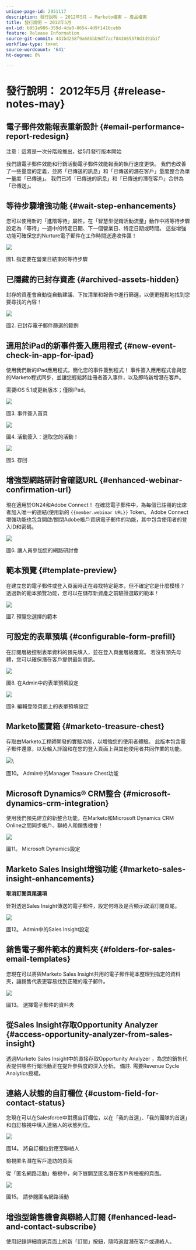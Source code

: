 ```yaml
---
unique-page-id: 2951117
description: 發行說明 — 2012年5月 — Marketo檔案 — 產品檔案
title: 發行說明 — 2012年5月
exl-id: b951e986-359d-4da0-8654-4d9f1416cebb
feature: Release Information
source-git-commit: 431bd258f9a68bbb9df7acf043085578d3d91b1f
workflow-type: tm+mt
source-wordcount: '641'
ht-degree: 0%

---
```


# 發行說明： 2012年5月 {#release-notes-may}

## 電子郵件效能報表重新設計 {#email-performance-report-redesign}

注意：這將是一次分階段推出，從5月發行版本開始

我們讓電子郵件效能和行銷活動電子郵件效能報表的執行速度更快。 我們也改善了一些量度的定義，並將「已傳送的訊息」和「已傳送的潛在客戶」量度整合為單一量度「已傳送」。 我們已將「已傳送的訊息」和「已傳送的潛在客戶」合併為「已傳送」。

## 等待步驟增強功能 {#wait-step-enhancements}

您可以使用新的「進階等待」屬性，在「智慧型促銷活動流量」動作中將等待步驟設定為「等待」一週中的特定日期、下一個營業日、特定日期或時間。 這些增強功能可確保您的Nurture電子郵件在工作時間送達收件匣！

![](assets/image2014-9-23-10-3a14-3a13.png)

圖1. 指定要在營業日結束的等待步驟

## 已隱藏的已封存資產 {#archived-assets-hidden}

封存的資產會自動從自動建議、下拉清單和報告中進行篩選，以便更輕鬆地找到您要尋找的內容！

![](assets/image2014-9-23-10-3a14-3a28.png)

圖2. 已封存電子郵件篩選的範例

## 適用於iPad的新事件簽入應用程式 {#new-event-check-in-app-for-ipad}

使用我們新的iPad應用程式，簡化您的事件簽到程式！ 事件簽入應用程式會與您的Marketo程式同步，並讓您輕鬆將註冊者簽入事件，以及即時新增潛在客戶。

需要iOS 5.1或更新版本；僅限iPad。

![](assets/image2014-9-23-10-3a14-3a46.png)

圖3. 事件簽入首頁

![](assets/image2014-9-23-10-3a15-3a6.png)

圖4. 活動簽入：選取您的活動！

![](assets/image2014-9-23-10-3a15-3a27.png)

圖5. 存回

## 增強型網路研討會確認URL {#enhanced-webinar-confirmation-url}

現在適用於ON24和Adobe Connect！ 在確認電子郵件中，為每個已註冊的出席者加入唯一的連結(使用新的 `{{member.webinar URL}}` Token。 Adobe Connect增強功能也包含開啟/關閉Adobe帳戶資訊電子郵件的功能，其中包含使用者的登入ID和密碼。

![](assets/image2014-9-23-10-3a15-3a44.png)

圖6. 讓人員參加您的網路研討會

## 範本預覽 {#template-preview}

在建立您的電子郵件或登入頁面時正在尋找特定範本，但不確定它是什麼模樣？ 透過新的範本預覽功能，您可以在儲存新資產之前驗證選取的範本！

![](assets/image2014-9-23-10-3a16-3a4.png)

圖7. 預覽您選擇的範本

## 可設定的表單預填 {#configurable-form-prefill}

在訂閱層級控制表單資料的預先填入，並在登入頁面層級覆寫。 若沒有預先母體，您可以確保潛在客戶提供最新資訊。

![](assets/image2014-9-23-10-3a16-3a22.png)

圖8. 在Admin中的表單預填設定

![](assets/image2014-9-23-10-3a16-3a34.png)

圖9. 編輯登陸頁面上的表單預填設定

## Marketo國寶箱 {#marketo-treasure-chest}

存取由Marketo工程師開發的實驗功能，以增強您的使用者體驗。 此版本包含電子郵件還原，以及輸入評論和在您的登入頁面上與其他使用者共同作業的功能。

![](assets/image2014-9-23-10-3a16-3a51.png)\

圖10。 Admin中的Manager Treasure Chest功能

## Microsoft Dynamics® CRM整合 {#microsoft-dynamics-crm-integration}

使用我們預先建立的新整合功能，在Marketo和Microsoft Dynamics CRM Online之間同步帳戶、聯絡人和銷售機會！

![](assets/image2014-9-23-10-3a17-3a6.png)

圖11。 Microsoft Dynamics設定

## Marketo Sales Insight增強功能 {#marketo-sales-insight-enhancements}

**取消訂閱頁尾選項**

針對透過Sales Insight傳送的電子郵件，設定何時及是否顯示取消訂閱頁尾。

![](assets/image2014-9-23-10-3a17-3a20.png)

圖12。 Admin中的Sales Insight設定

## 銷售電子郵件範本的資料夾 {#folders-for-sales-email-templates}

您現在可以將與Marketo Sales Insight共用的電子郵件範本整理到指定的資料夾，讓銷售代表更容易找到正確的電子郵件。

![](assets/image2014-9-23-10-3a17-3a35.png)

圖13。 選擇電子郵件的資料夾

## 從Sales Insight存取Opportunity Analyzer {#access-opportunity-analyzer-from-sales-insight}

透過Marketo Sales Insight中的直接存取Opportunity Analyzer ，為您的銷售代表提供哪些行銷活動正在提升參與度的深入分析。 備註. 需要Revenue Cycle Analytics授權。

## 連絡人狀態的自訂欄位 {#custom-field-for-contact-status}

您現在可以在Salesforce中對應自訂欄位，以在「我的首選」、「我的團隊的首選」和自訂檢視中填入連絡人的狀態列位。

![](assets/image2014-9-23-10-3a17-3a47.png)

圖14。 將自訂欄位對應至聯絡人

檢視匿名潛在客戶造訪的頁面

從「匿名網路活動」檢視中，向下展開至匿名潛在客戶所檢視的頁面。

![](assets/image2014-9-23-10-3a17-3a59.png)

圖15。 請參閱匿名網路活動

## 增強型銷售機會與聯絡人訂閱 {#enhanced-lead-and-contact-subscribe}

使用記錄詳細資訊頁面上的新「訂閱」按鈕，隨時追蹤潛在客戶或連絡人。
